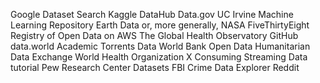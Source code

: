 Google Dataset Search 
Kaggle 
DataHub 
Data.gov 
UC Irvine Machine Learning Repository 
Earth Data or, more generally, NASA 
FiveThirtyEight 
Registry of Open Data on AWS
The Global Health Observatory 
GitHub 
data.world 
Academic Torrents Data 
World Bank Open Data 
Humanitarian Data Exchange 
World Health Organization 
X Consuming Streaming Data tutorial
Pew Research Center Datasets 
FBI Crime Data Explorer 
Reddit 
